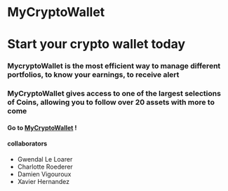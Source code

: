 # MyCryptoWallet

# Start your crypto wallet today

### MycryptoWallet is the most efficient way to manage different portfolios, to know your earnings, to receive alert

### MyCryptoWallet gives access to one of the largest selections of Coins, allowing you to follow over 20 assets with more to come

#### Go to [MyCryptoWallet](http://www.mycryptowallet.fr) !

#### collaborators
  * Gwendal Le Loarer
  * Charlotte Roederer
  * Damien Vigouroux
  * Xavier Hernandez

